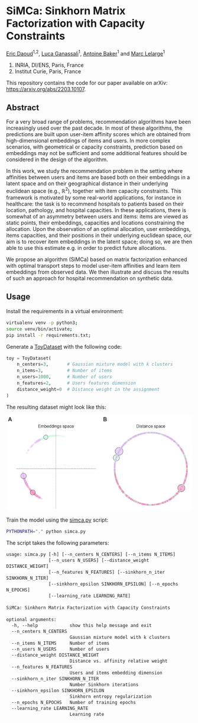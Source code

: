 # SiMCa: Sinkhorn Matrix Factorization with Capacity Constraints

[Eric Daoud](https://edaoud.com/)<sup>1,2</sup>,
[Luca Ganassali](https://lganassali.github.io/)<sup>1</sup>,
[Antoine Baker](https://prairie-institute.fr/chairs/antoine-baker/)<sup>1</sup> and
[Marc Lelarge](https://www.di.ens.fr/~lelarge/)<sup>1</sup>

1. INRIA, DI/ENS, Paris, France
2. Institut Curie, Paris, France

This repository contains the code for our paper available on arXiv: https://arxiv.org/abs/2203.10107.

## Abstract

For a very broad range of problems, recommendation algorithms have been increasingly used over the past decade. In most of these algorithms, the predictions are built upon user-item affinity scores which are obtained from  high-dimensional embeddings of items and users. In more complex scenarios, with geometrical or capacity constraints, prediction based on embeddings may not be sufficient and some additional features should be considered in the design of the algorithm.

In this work, we study the recommendation problem in the setting where affinities between users and items are based both on their embeddings in a latent space and on their geographical distance in their underlying euclidean space (e.g., $\mathbb{R}^2$), together with item capacity constraints. This framework is motivated by some real-world applications, for instance in healthcare: the task is to recommend hospitals to patients based on their location, pathology, and hospital capacities. In these applications, there is somewhat of an asymmetry between users and items: items are viewed as static points, their embeddings, capacities and locations constraining the allocation. Upon the observation of an optimal allocation, user embeddings, items capacities, and their positions in their underlying euclidean space, our aim is to recover item embeddings in the latent space; doing so, we are then able to use this estimate e.g. in order to predict future allocations.

We propose an algorithm (SiMCa) based on matrix factorization enhanced with optimal transport steps to model user-item affinities and learn item embeddings from observed data. We then illustrate and discuss the results of such an approach for hospital recommendation on synthetic data.

## Usage

Install the requirements in a virtual environment:

``` bash
virtualenv venv -p python3;
source venv/bin/activate;
pip install -r requirements.txt;
```

Generate a [ToyDataset](./simca/dataset.py) with the following code:

``` python
toy = ToyDataset(
    n_centers=3,       # Gaussian mixture model with k clusters
    n_items=3,         # Number of items
    n_users=1000,      # Number of users
    n_features=2,      # Users features dimension
    distance_weight=0  # Distance weight in the assignment
)
```

The resulting dataset might look like this:

![toy-dataset](./figures/dataset.png)

Train the model using the [simca.py](./simca.py) script:

``` bash
PYTHONPATH="." python simca.py
```

The script takes the following parameters:

``` text
usage: simca.py [-h] [--n_centers N_CENTERS] [--n_items N_ITEMS]
                [--n_users N_USERS] [--distance_weight DISTANCE_WEIGHT]
                [--n_features N_FEATURES] [--sinkhorn_n_iter SINKHORN_N_ITER]
                [--sinkhorn_epsilon SINKHORN_EPSILON] [--n_epochs N_EPOCHS]
                [--learning_rate LEARNING_RATE]

SiMCa: Sinkhorn Matrix Factorization with Capacity Constraints

optional arguments:
  -h, --help            show this help message and exit
  --n_centers N_CENTERS
                        Gaussian mixture model with k clusters
  --n_items N_ITEMS     Number of items
  --n_users N_USERS     Number of users
  --distance_weight DISTANCE_WEIGHT
                        Distance vs. affinity relative weight
  --n_features N_FEATURES
                        Users and items embedding dimension
  --sinkhorn_n_iter SINKHORN_N_ITER
                        Number Sinkhorn iterations
  --sinkhorn_epsilon SINKHORN_EPSILON
                        Sinkhorn entropy regularization
  --n_epochs N_EPOCHS   Number of training epochs
  --learning_rate LEARNING_RATE
                        Learning rate
```
